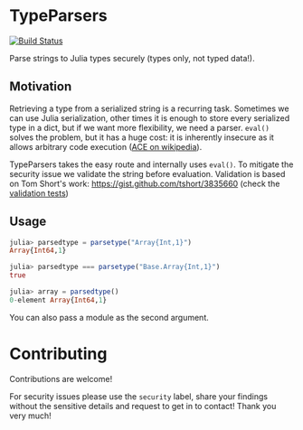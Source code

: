 # TypeParsers

[![Build Status](https://travis-ci.com/Circo-dev/TypeParsers.jl.svg?branch=master)](https://travis-ci.com/Circo-dev/TypeParsers.jl)

Parse strings to Julia types securely (types only, not typed data!).

## Motivation

Retrieving a type from a serialized string is a recurring task. Sometimes we can use Julia serialization, other times it is enough to store every serialized type in a dict, but if we want more flexibility, we need a parser. `eval()` solves the problem, but it has a huge cost: it is inherently insecure as it allows arbitrary code execution ([ACE on wikipedia](https://en.wikipedia.org/wiki/Arbitrary_code_execution)).

TypeParsers takes the easy route and internally uses `eval()`. To mitigate the security issue we validate the string before evaluation.
Validation is based on Tom Short's work: https://gist.github.com/tshort/3835660 (check the [validation tests](https://github.com/Circo-dev/TypeParsers.jl/blob/master/test/runtests.jl))

## Usage

```julia
julia> parsedtype = parsetype("Array{Int,1}")
Array{Int64,1}

julia> parsedtype === parsetype("Base.Array{Int,1}")
true

julia> array = parsedtype()
0-element Array{Int64,1}
```

You can also pass a module as the second argument.

# Contributing

Contributions are welcome!

For security issues please use the `security` label, share  your findings without the sensitive details and request to get in to contact! Thank you very much!
